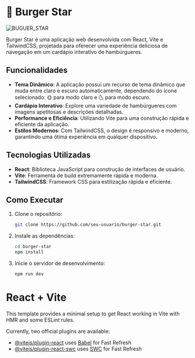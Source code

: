 # 🍔 Burger Star

![BUGUER_STAR](https://github.com/user-attachments/assets/3dcf54ee-6421-49a4-93db-f0810340ed81)

Burger Star é uma aplicação web desenvolvida com React, Vite e TailwindCSS, projetada para oferecer uma experiência deliciosa de navegação em um cardápio interativo de hambúrgueres.

## Funcionalidades

- **Tema Dinâmico**: A aplicação possui um recurso de tema dinâmico que muda entre claro e escuro automaticamente, dependendo do ícone selecionado: 🌞 para modo claro e 🌜 para modo escuro.
- **Cardápio Interativo**: Explore uma variedade de hambúrgueres com imagens apetitosas e descrições detalhadas.
- **Performance e Eficiência**: Utilizando Vite para uma construção rápida e eficiente da aplicação.
- **Estilos Modernos**: Com TailwindCSS, o design é responsivo e moderno, garantindo uma ótima experiência em qualquer dispositivo.

## Tecnologias Utilizadas

- **React**: Biblioteca JavaScript para construção de interfaces de usuário.
- **Vite**: Ferramenta de build extremamente rápida e moderna.
- **TailwindCSS**: Framework CSS para estilização rápida e eficiente.

## Como Executar

1. Clone o repositório:
   ```bash
   git clone https://github.com/seu-usuario/burger-star.git

2. Instale as dependências:
   ```bash
   cd burger-star
   npm install
3. Inicie o servidor de desenvolvimento:
   ```bash
   npm run dev

# React + Vite

This template provides a minimal setup to get React working in Vite with HMR and some ESLint rules.

Currently, two official plugins are available:

- [@vitejs/plugin-react](https://github.com/vitejs/vite-plugin-react/blob/main/packages/plugin-react/README.md) uses [Babel](https://babeljs.io/) for Fast Refresh
- [@vitejs/plugin-react-swc](https://github.com/vitejs/vite-plugin-react-swc) uses [SWC](https://swc.rs/) for Fast Refresh
